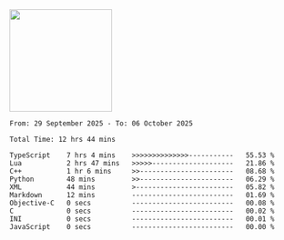 <img height="180em" src="https://github-readme-stats-eight-theta.vercel.app/api?username=bkundev&show_icons=true&theme=radical&include_all_commits=true&count_private=true"/>
<!--START_SECTION:waka-->

```all_time
From: 29 September 2025 - To: 06 October 2025

Total Time: 12 hrs 44 mins

TypeScript    7 hrs 4 mins    >>>>>>>>>>>>>>-----------   55.53 %
Lua           2 hrs 47 mins   >>>>>--------------------   21.86 %
C++           1 hr 6 mins     >>-----------------------   08.68 %
Python        48 mins         >>-----------------------   06.29 %
XML           44 mins         >------------------------   05.82 %
Markdown      12 mins         -------------------------   01.69 %
Objective-C   0 secs          -------------------------   00.08 %
C             0 secs          -------------------------   00.02 %
INI           0 secs          -------------------------   00.01 %
JavaScript    0 secs          -------------------------   00.00 %
```

<!--END_SECTION:waka-->
